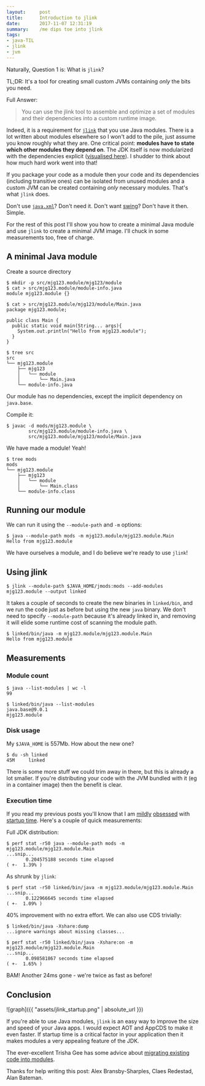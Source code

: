 ```yaml
---
layout:     post
title:      Introduction to jlink
date:       2017-11-07 12:31:19
summary:    /me dips toe into jlink
tags:
- java-TIL
- jlink
- jvm
---
```


Naturally, Question 1 is: What is `jlink`?

TL;DR: It's a tool for creating small custom JVMs containing *only* the bits you need.

Full Answer:

> You can use the jlink tool to assemble and optimize a set of modules and their dependencies into a custom runtime image.

Indeed, it is a requirement for [`jlink`](https://docs.oracle.com/javase/9/tools/jlink.htm) that you use Java modules. There is a lot written about modules elsewhere so I won't add to the pile, just assume you know roughly what they are. One critical point: **modules have to state which other modules they depend on**. The JDK itself is now modularized with the dependencies explicit ([visualised here](https://github.com/accso/java9-jigsaw-depvis#what-is-this-about)). I shudder to think about how much hard work went into that!

If you package your code as a module then your code and its dependencies (including transitive ones) can be isolated from unused modules and a custom JVM can be created containing *only* necessary modules. That's what `jlink` does.

Don't use [`java.xml`](https://docs.oracle.com/javase/9/docs/api/java.xml-summary.html)? Don't need it.  Don't want [swing](https://docs.oracle.com/javase/9/docs/api/javafx.swing-summary.html)? Don't have it then. Simple.

For the rest of this post I'll show you how to create a minimal Java module and use `jlink` to create a minimal JVM image. I'll chuck in some measurements too, free of charge.

## A minimal Java module

Create a source directory

```shell
$ mkdir -p src/mjg123.module/mjg123/module
$ cat > src/mjg123.module/module-info.java
module mjg123.module {}

$ cat > src/mjg123.module/mjg123/module/Main.java
package mjg123.module;

public class Main {
  public static void main(String... args){
    System.out.println("Hello from mjg123.module");
  }
}

$ tree src 
src
└── mjg123.module
    ├── mjg123
    │   └── module
    │       └── Main.java
    └── module-info.java
```

Our module has no dependencies, except the implicit dependency on `java.base`.

Compile it:

```shell
$ javac -d mods/mjg123.module \
        src/mjg123.module/module-info.java \
        src/mjg123.module/mjg123/module/Main.java
```

We have made a module! Yeah!

```shell
$ tree mods
mods
└── mjg123.module
    ├── mjg123
    │   └── module
    │       └── Main.class
    └── module-info.class
```

## Running our module

We can run it using the `--module-path` and `-m` options:

```shell
$ java --module-path mods -m mjg123.module/mjg123.module.Main
Hello from mjg123.module
```

We have ourselves a module, and I do believe we're ready to use `jlink`!

## Using jlink

```shell
$ jlink --module-path $JAVA_HOME/jmods:mods --add-modules mjg123.module --output linked
```

It takes a couple of seconds to create the new binaries in `linked/bin`, and we run the code just as before but using the new `java` binary. We don't need to specify `--module-path` because it's already linked in, and removing it will elide some runtime cost of scanning the module path.

```shell
$ linked/bin/java -m mjg123.module/mjg123.module.Main
Hello from mjg123.module
```

## Measurements

### Module count

```shell
$ java --list-modules | wc -l
99
```

```shell
$ linked/bin/java --list-modules
java.base@9.0.1
mjg123.module
```

### Disk usage

My `$JAVA_HOME` is 557Mb. How about the new one?

```shell
$ du -sh linked
45M     linked
```

There is some more stuff we could trim away in there, but this is already a lot smaller. If you're distributing your code with the JVM bundled with it (eg in a container image) then the benefit is clear.

### Execution time

If you read my previous posts you'll know that I am [mildly](/2017/10/02/JVM-startup.html) [obsessed](/2017/10/04/AppCDS-and-Clojure.html) with [startup time](/2017/10/16/Clojure-1.9-startup.html). Here's a couple of quick measurements:

Full JDK distribution:

```shell
$ perf stat -r50 java --module-path mods -m mjg123.module/mjg123.module.Main
...snip...
       0.204575188 seconds time elapsed                                          ( +-  1.39% )
```

As shrunk by `jlink`:

```shell
$ perf stat -r50 linked/bin/java -m mjg123.module/mjg123.module.Main
...snip...
       0.122966645 seconds time elapsed                                          ( +-  1.09% )
```

40% improvement with no extra effort. We can also use CDS trivially:

```shell
$ linked/bin/java -Xshare:dump
...ignore warnings about missing classes...

$ perf stat -r50 linked/bin/java -Xshare:on -m mjg123.module/mjg123.module.Main
...snip...
       0.098581867 seconds time elapsed                                          ( +-  1.65% )
```

BAM! Another 24ms gone - we're twice as fast as before!

## Conclusion

![graph]({{ "assets/jlink_startup.png" | absolute_url }})

If you're able to use Java modules, `jlink` is an easy way to improve the size and speed of your Java apps. I would expect AOT and AppCDS to make it even faster. If startup time is a critical factor in your application then it makes modules a very appealing feature of the JDK.

The ever-excellent Trisha Gee has some advice about [migrating existing code into modules](https://www.infoq.com/articles/Java-Jigsaw-Migration-Guide).

Thanks for help writing this post: Alex Bransby-Sharples, Claes Redestad, Alan Bateman.
